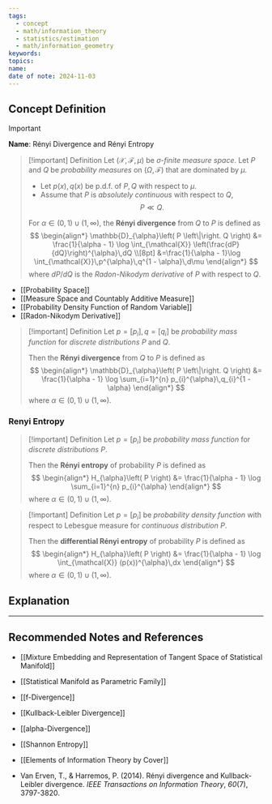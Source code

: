 ```yaml
---
tags:
  - concept
  - math/information_theory
  - statistics/estimation
  - math/information_geometry
keywords: 
topics: 
name: 
date of note: 2024-11-03
---
```


## Concept Definition

>[!important]
>**Name**: Rényi Divergence and Rényi Entropy

>[!important] Definition
>Let $(\mathcal{X}, \mathscr{F}, \mu)$ be *$\sigma$-finite measure space*. Let $P$ and $Q$ be *probability measures* on $(\Omega, \mathscr{F})$ that are dominated by $\mu$. 
>- Let $p(x), q(x)$ be p.d.f. of $P, Q$ with respect to $\mu$.
>- Assume that  $P$ is *absolutely continuous* with respect to $Q$,  $$P \ll Q.$$
>  
>For $\alpha \in (0,1) \cup (1, \infty)$, the **Rényi divergence** from $Q$ to $P$ is defined as 
>$$
>\begin{align*}
>\mathbb{D}_{\alpha}\left( P \left\|\right. Q \right) &=  \frac{1}{\alpha - 1} \log \int_{\mathcal{X}} \left(\frac{dP}{dQ}\right)^{\alpha}\,dQ \\[8pt]
>&=\frac{1}{\alpha - 1}\log \int_{\mathcal{X}}\,p^{\alpha}\,q^{1 - \alpha}\,d\mu
>\end{align*}
>$$
>where $dP / dQ$ is the *Radon-Nikodym derivative* of $P$ with respect to $Q$.

- [[Probability Space]]
- [[Measure Space and Countably Additive Measure]]
- [[Probability Density Function of Random Variable]]
- [[Radon-Nikodym Derivative]]

>[!important] Definition
>Let $p = [p_{i}], q = [q_{i}]$  be *probability mass function* for *discrete distributions* $P$ and $Q$. 
>
>Then the **Rényi divergence** from $Q$ to $P$ is defined as 
>$$
>\begin{align*}
>\mathbb{D}_{\alpha}\left( P \left\|\right. Q \right) &=  \frac{1}{\alpha - 1} \log \sum_{i=1}^{n} p_{i}^{\alpha}\,q_{i}^{1 - \alpha}
>\end{align*}
>$$
>where $\alpha \in (0,1) \cup (1, \infty)$.

### Renyi Entropy

>[!important] Definition
>Let $p = [p_{i}]$  be *probability mass function* for *discrete distributions* $P$. 
>
>Then the **Rényi entropy** of probability $P$ is defined as 
>$$
>\begin{align*}
>H_{\alpha}\left( P \right) &=  \frac{1}{\alpha - 1} \log \sum_{i=1}^{n} p_{i}^{\alpha}
>\end{align*}
>$$
>where $\alpha \in (0,1) \cup (1, \infty)$.

>[!important] Definition
>Let $p = [p_{i}]$  be *probability density function* with respect to Lebesgue measure for *continuous distribution* $P$. 
>
>Then the **differential Rényi entropy** of probability $P$ is defined as 
>$$
>\begin{align*}
>H_{\alpha}\left( P \right) &=  \frac{1}{\alpha - 1} \log \int_{\mathcal{X}} (p(x))^{\alpha}\,dx
>\end{align*}
>$$
>where $\alpha \in (0,1) \cup (1, \infty)$.



## Explanation





-----------
##  Recommended Notes and References


- [[Mixture Embedding and Representation of Tangent Space of Statistical Manifold]]
- [[Statistical Manifold as Parametric Family]]

- [[f-Divergence]]
- [[Kullback-Leibler Divergence]]
- [[alpha-Divergence]]
- [[Shannon Entropy]]


- [[Elements of Information Theory by Cover]]
- Van Erven, T., & Harremos, P. (2014). Rényi divergence and Kullback-Leibler divergence. _IEEE Transactions on Information Theory_, _60_(7), 3797-3820.